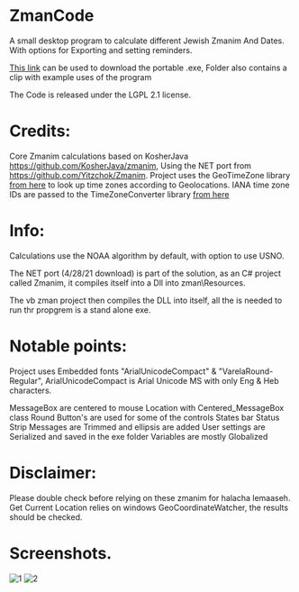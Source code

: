 # ZmanCode
A small desktop program to calculate different Jewish Zmanim And Dates. With options for Exporting and setting reminders.

[This link](https://downgit.github.io/#/home?url=https://github.com/NykUser/MyZman/tree/master/MyZmanPortable) can be used to download the portable .exe, 
Folder also contains a clip with example uses of the program

The Code is released under the LGPL 2.1 license.

# Credits:
Core Zmanim calculations based on KosherJava https://github.com/KosherJava/zmanim, Using the NET port from https://github.com/Yitzchok/Zmanim.
Project uses the GeoTimeZone library [from here](https://github.com/mattjohnsonpint/GeoTimeZone) to look up time zones according to Geolocations.
IANA time zone IDs are passed to the TimeZoneConverter library [from here](https://github.com/mattjohnsonpint/TimeZoneConverter)

# Info:
Calculations use the NOAA algorithm by default, with option to use USNO.

The NET port (4/28/21 download) is part of the solution, as an C# project called Zmanim, it compiles itself into a Dll into zman\Resources\.

The vb zman project then compiles the DLL into itself, all the is needed to run thr propgrem is a stand alone exe.

# Notable points:
Project uses Embedded fonts "ArialUnicodeCompact" & "VarelaRound-Regular", ArialUnicodeCompact is Arial Unicode MS with only Eng & Heb characters.

MessageBox are centered to mouse Location with Centered_MessageBox class
Round Button's are used for some of the controls
States bar 
Status Strip Messages are Trimmed and ellipsis are added 
User settings are Serialized and saved in the exe folder
Variables are mostly Globalized 

# Disclaimer:
Please double check before relying on these zmanim for halacha lemaaseh.
Get Current Location relies on windows GeoCoordinateWatcher, the results should be checked.

# Screenshots.
![1](https://user-images.githubusercontent.com/83419922/129582704-c70581a7-2ead-467a-a055-553da29555fe.jpg)
![2](https://user-images.githubusercontent.com/83419922/129582744-d270cc55-60b1-4867-a61c-532982cedd1a.jpg)

